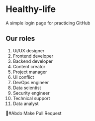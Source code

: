 # Healthy-life
A simple login page for practicing GitHub

## Our roles
1. Ui/UX designer
2. Frontend developer
3. Backend developer
4. Content creator
5. Project manager
6. UI conflict
7. DevOps engineer
8. Data scientist
9. Security engineer
10. Technical support
11. Data analyst

#ِAbdo Make Pull Request
